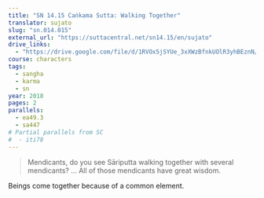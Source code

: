 ```yaml
---
title: "SN 14.15 Caṅkama Sutta: Walking Together"
translator: sujato
slug: "sn.014.015"
external_url: "https://suttacentral.net/sn14.15/en/sujato"
drive_links:
  - "https://drive.google.com/file/d/1RVOx5jSYUe_3xXWzBfnkUOlR3yhBEznN/view?usp=drivesdk"
course: characters
tags:
  - sangha
  - karma
  - sn
year: 2018
pages: 2
parallels:
  - ea49.3
  - sa447
# Partial parallels from SC
#  - iti78
---
```


> Mendicants, do you see Sāriputta walking together with several mendicants? ...
All of those mendicants have great wisdom.

Beings come together because of a common element.
